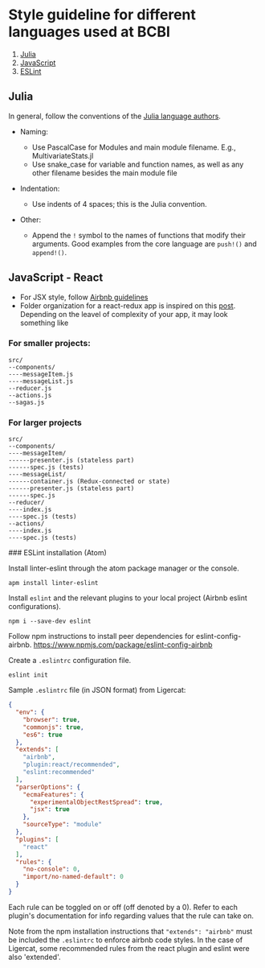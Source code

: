 # Style guideline for different languages used at BCBI

1. [Julia](#julia)
2. [JavaScript](#javascript--react)
3. [ESLint](#eslint)

## Julia
In general, follow the conventions of the [Julia language authors](http://docs.julialang.org/en/release-0.5/manual/style-guide/).

* Naming:
  * Use PascalCase for Modules and main module filename. E.g., MultivariateStats.jl
  * Use snake_case for variable and function names, as well as any other filename besides the main module file

* Indentation:
  * Use indents of 4 spaces; this is the Julia convention.

* Other:
  * Append the `!` symbol to the names of functions that modify their arguments. Good examples from the core language are `push!()` and `append!()`.

## JavaScript - React

* For JSX style, follow [Airbnb guidelines](https://github.com/airbnb/javascript/tree/master/react)
* Folder organization for a react-redux app is inspired on this [post](https://www.robinwieruch.de/tips-to-learn-react-redux/#folderOrganization). Depending on the leavel of complexity of your app, it may look something like

### For smaller projects:

```
src/
--components/
----messageItem.js
----messageList.js
--reducer.js
--actions.js
--sagas.js
```

### For larger projects

```
src/
--components/  
----messageItem/
------presenter.js (stateless part)
------spec.js (tests)
----messageList/
------container.js (Redux-connected or state)
------presenter.js (stateless part)
------spec.js
--reducer/
----index.js
----spec.js (tests)
--actions/
----index.js
----spec.js (tests)
```

<a name="eslint"/>
### ESLint installation (Atom)
</a>

Install linter-eslint through the atom package manager or the console.

```console
apm install linter-eslint
```
Install `eslint` and the relevant plugins to your local project (Airbnb eslint configurations).

```console
npm i --save-dev eslint
```

Follow npm instructions to install peer dependencies for eslint-config-airbnb. https://www.npmjs.com/package/eslint-config-airbnb

Create a `.eslintrc` configuration file.

```console
eslint init
```

Sample `.eslintrc` file (in JSON format) from Ligercat:

```json
{
  "env": {
    "browser": true,
    "commonjs": true,
    "es6": true
  },
  "extends": [
    "airbnb",
    "plugin:react/recommended",
    "eslint:recommended"
  ],
  "parserOptions": {
    "ecmaFeatures": {
      "experimentalObjectRestSpread": true,
      "jsx": true
    },
    "sourceType": "module"
  },
  "plugins": [
    "react"
  ],
  "rules": {
    "no-console": 0,
    "import/no-named-default": 0
  }
}
```

Each rule can be toggled on or off (off denoted by a 0). Refer to each plugin's documentation for info regarding values that the rule can take on.

Note from the npm installation instructions that `"extends": "airbnb"` must be included the `.eslintrc` to enforce airbnb code styles. In the case of Ligercat, some recommended rules from the react plugin and eslint were also 'extended'.

